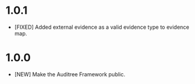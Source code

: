 # 1.0.1

- [FIXED] Added external evidence as a valid evidence type to evidence map.

# 1.0.0

- [NEW] Make the Auditree Framework public.
